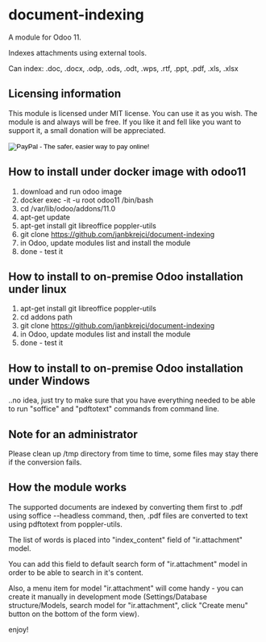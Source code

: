 # document-indexing
A module for Odoo 11.

Indexes attachments using external tools.

Can index: .doc, .docx, .odp, .ods, .odt, .wps, .rtf, .ppt, .pdf, .xls, .xlsx

## Licensing information

This module is licensed under MIT license. You can use it as you wish. The module is and always will be free. If you like it and fell like you want to support it, a small donation will be appreciated.

<form action="https://www.paypal.com/cgi-bin/webscr" method="post" target="_top">
<input type="hidden" name="cmd" value="_s-xclick">
<input type="hidden" name="hosted_button_id" value="XSJGWES2VMSJL">
<input type="image" src="https://www.paypalobjects.com/en_US/i/btn/btn_donateCC_LG.gif" border="0" name="submit" alt="PayPal - The safer, easier way to pay online!">
<img alt="" border="0" src="https://www.paypalobjects.com/cs_CZ/i/scr/pixel.gif" width="1" height="1">
</form>


## How to install under docker image with odoo11

1) download and run odoo image
2) docker exec -it -u root odoo11 /bin/bash
3) cd /var/lib/odoo/addons/11.0
4) apt-get update
5) apt-get install git libreoffice poppler-utils
6) git clone https://github.com/janbkrejci/document-indexing
7) in Odoo, update modules list and install the module
8) done - test it

## How to install to on-premise Odoo installation under linux

1) apt-get install git libreoffice poppler-utils
2) cd addons path
3) git clone https://github.com/janbkrejci/document-indexing
4) in Odoo, update modules list and install the module
5) done - test it

## How to install to on-premise Odoo installation under Windows

..no idea, just try to make sure that you have everything needed
to be able to run "soffice" and "pdftotext" commands from command line.

## Note for an administrator

Please clean up /tmp directory from time to time, some files may stay there if the conversion fails.

## How the module works

The supported documents are indexed by converting them first to .pdf using soffice --headless command,
then, .pdf files are converted to text using pdftotext from poppler-utils.

The list of words is placed into "index_content" field of "ir.attachment" model.

You can add this field to default search form of "ir.attachment" model in order to be able to search in it's content.

Also, a menu item for model "ir.attachment" will come handy - you can create it manually in development mode (Settings/Database structure/Models, search model for "ir.attachment", click "Create menu" button on the bottom of the form view).

enjoy!
